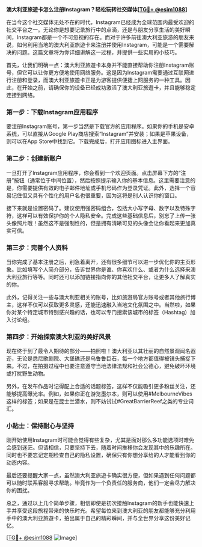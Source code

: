 **澳大利亚旅遊卡怎么注册Instagram？轻松玩转社交媒体[[TG💪+ @esim1088](https://t.me/s/esim1088)]**

在当今这个社交媒体无处不在的时代，Instagram已经成为全球范围内最受欢迎的社交平台之一。无论你是想要记录旅行中的点滴，还是与朋友分享生活的美好瞬间，Instagram都是一个不可忽视的存在。而对于许多前往澳大利亚旅游的朋友来说，如何利用当地的澳大利亚旅遊卡来注册并使用Instagram，可能是一个需要解决的问题。这篇文章将为你详细讲解这一过程，并提供一些实用的小技巧。

首先，让我们明确一点：澳大利亚旅遊卡本身并不能直接帮助你注册Instagram账号，但它可以让你更方便地使用网络服务。这是因为Instagram需要通过互联网进行注册和登录，而澳大利亚旅遊卡正是为游客提供便捷上网服务的一种工具。因此，在开始之前，请确保你的设备已经成功激活了澳大利亚旅遊卡，并且能够稳定连接到网络。

### 第一步：下载Instagram应用程序

要注册Instagram账号，第一步当然是下载官方的应用程序。如果你的手机是安卓系统，可以直接从Google Play商店搜索“Instagram”并安装；如果是苹果设备，则可以在App Store中找到它。下载完成后，打开应用图标进入主界面。

### 第二步：创建新账户

一旦打开了Instagram应用程序，你会看到一个欢迎页面。点击屏幕下方的“注册”按钮（通常位于中间位置），然后按照提示输入你的基本信息。这里需要注意的是，你需要提供有效的电子邮件地址或手机号码作为登录凭证。此外，选择一个容易记住但又具有个性化的用户名也很重要，因为这将是别人认识你的窗口。

接下来就是设置密码了。建议使用强密码组合，包括大小写字母、数字以及特殊字符，这样可以有效保护你的个人隐私安全。完成这些基础信息后，别忘了上传一张头像照片哦！虽然这不是强制性的，但是拥有清晰可见的头像会让你看起来更加真实可信。

### 第三步：完善个人资料

当你完成了基本注册之后，别急着离开，还有很多细节可以进一步优化你的主页形象。比如填写个人简介部分，告诉世界你是谁、你喜欢什么、或者为什么选择来澳大利亚旅行等等。同时还可以添加链接指向你的其他社交平台，让更多人了解真实的你。

此外，记得关注一些与澳大利亚相关的账号，比如旅游局官方账号或者其他旅行博主，这样不仅可以获取更多灵感，还能迅速融入当地文化氛围之中。当然啦，如果你对某个特定城市特别感兴趣的话，也可以专门搜索该城市的标签（Hashtag）加入讨论组。

### 第四步：开始探索澳大利亚的美好风景

现在终于到了最令人期待的部分——拍照啦！澳大利亚以其壮丽的自然景观闻名遐迩，无论是悉尼歌剧院、大堡礁还是乌鲁鲁巨石，每一个地方都值得被镜头捕捉下来。不过，在拍摄过程中也要注意遵守当地法律法规和社会公德心，避免破坏环境或打扰野生动物。

另外，在发布作品时记得配上合适的话题标签，这样不仅能吸引更多粉丝关注，还能够提高曝光率。例如，如果你正在游览墨尔本，则可以使用#MelbourneVibes这样的标签；如果是在昆士兰潜水，则不妨试试#GreatBarrierReef之类的专业词汇。

### 小贴士：保持耐心与坚持

刚开始使用Instagram时可能会觉得有些复杂，尤其是面对那么多功能选项时难免会感到迷茫。但请相信，只要坚持下去，随着时间推移你会发现其中的乐趣所在。同时也不要忘记定期检查自己的隐私设置，确保只有你想分享给的人才能看到你的动态内容。

最后还要提醒大家一点，虽然澳大利亚旅遊卡确实很方便，但如果遇到任何问题都可以随时联系客服寻求帮助。毕竟作为一个负责任的服务商，他们一定会尽力解决你的困扰。

总之，通过以上几个简单步骤，相信即使是初次接触Instagram的新手也能快速上手并享受这段旅程带来的快乐时光。希望每位来到澳大利亚的朋友都能够充分利用手中的澳大利亚旅遊卡，拍出属于自己的精彩瞬间，并与全世界分享这份美好记忆。

[[TG💪+ @esim1088](https://t.me/s/esim1088) ![Image](https://i.postimg.cc/4NQfJmqS/Snipaste-2025-05-13-00-14-12.png)]